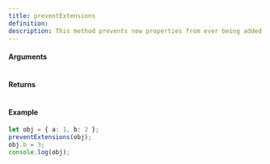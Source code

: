 ```yaml
---
title: preventExtensions
definition: 
description: This method prevents new properties from ever being added to an object/array
---
```



#### Arguments


```bash

```


#### Returns


```bash

```


#### Example


```ts
let obj = { a: 1, b: 2 };preventExtensions(obj);obj.b = 3;console.log(obj);
```